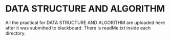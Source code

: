 # DATA STRUCTURE AND ALGORITHM

All the practical for DATA STRUCTURE AND ALGORITHM are uploaded here after it was submitted to blackboard.
There is readMe.txt inside each directory.
